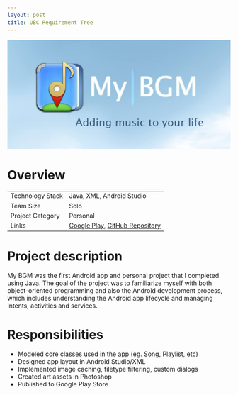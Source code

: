 ```yaml
---
layout: post
title: UBC Requirement Tree
---
```

<img src="/images/fulls/mybgm-cover.jpg" class="fit image">

<h1>Overview</h1>
<table>
<tr><td><span class="icon fa-cog"></span> Technology Stack</td>
<td>Java, XML, Android Studio</td></tr>
<tr><td><span class="icon fa-users"></span> Team Size</td>
<td>Solo</td></tr>
<tr><td><span class="icon fa-tags"></span> Project Category</td>
<td>Personal</td></tr>
<tr><td><span class="icon fa-share-alt"></span>  Links</td>
<td><a href = "http://bit.do/mybgm">Google Play</a>, <a href = "https://github.com/pwang347/my-bgm">GitHub Repository</a></td></tr>
</table>

<h1>Project description</h1>
My BGM was the first Android app and personal project that I completed using Java. The goal of the project was to familiarize myself with both object-oriented programming and also the Android development process, which includes understanding the Android app lifecycle and managing intents, activities and services.

<h1>Responsibilities</h1>
<ul>
<li>Modeled core classes used in the app (eg. Song, Playlist, etc)</li>
<li>Designed app layout in Android Studio/XML</li>
<li>Implemented image caching, filetype filtering, custom dialogs</li>
<li>Created art assets in Photoshop</li>
<li>Published to Google Play Store</li>
</ul>

